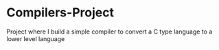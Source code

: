 # Compilers-Project
Project where I build a simple compiler to convert a C type language to a lower level language
